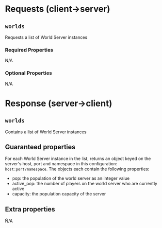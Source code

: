 # Requests (client->server)

## `worlds`

Requests a list of World Server instances

### Required Properties 
N/A

### Optional Properties
N/A

# Response (server->client)

## `worlds`

Contains a list of World Server instances

## Guaranteed properties

For each World Server instance in the list, returns an object keyed on the server's host, port and namespace in this configuration: `host:port/namespace`.  The objects each contain the following properties:
 - pop: the population of the world server as an integer value
 - active_pop: the number of players on the world server who are currently active
 - capacity: the population capacity of the server

## Extra properties
Ń/A